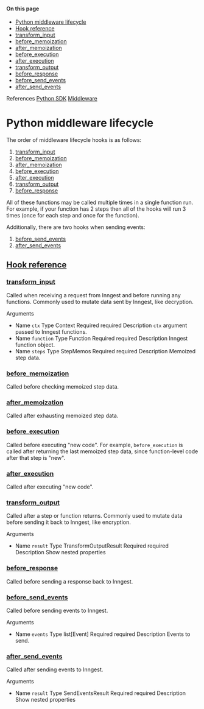 #### On this page

- [Python middleware lifecycle](\docs\reference\python\middleware\lifecycle#python-middleware-lifecycle)
- [Hook reference](\docs\reference\python\middleware\lifecycle#hook-reference)
- [transform\_input](\docs\reference\python\middleware\lifecycle#transform-input)
- [before\_memoization](\docs\reference\python\middleware\lifecycle#before-memoization)
- [after\_memoization](\docs\reference\python\middleware\lifecycle#after-memoization)
- [before\_execution](\docs\reference\python\middleware\lifecycle#before-execution)
- [after\_execution](\docs\reference\python\middleware\lifecycle#after-execution)
- [transform\_output](\docs\reference\python\middleware\lifecycle#transform-output)
- [before\_response](\docs\reference\python\middleware\lifecycle#before-response)
- [before\_send\_events](\docs\reference\python\middleware\lifecycle#before-send-events)
- [after\_send\_events](\docs\reference\python\middleware\lifecycle#after-send-events)

References [Python SDK](\docs\reference\python) [Middleware](\docs\reference\python\middleware\overview)

# Python middleware lifecycle

The order of middleware lifecycle hooks is as follows:

1. [transform\_input](\docs\reference\python\middleware\lifecycle#transform-input)
2. [before\_memoization](\docs\reference\python\middleware\lifecycle#before-memoization)
3. [after\_memoization](\docs\reference\python\middleware\lifecycle#after-memoization)
4. [before\_execution](\docs\reference\python\middleware\lifecycle#before-execution)
5. [after\_execution](\docs\reference\python\middleware\lifecycle#after-execution)
6. [transform\_output](\docs\reference\python\middleware\lifecycle#transform-output)
7. [before\_response](\docs\reference\python\middleware\lifecycle#before-response)

All of these functions may be called multiple times in a single function run. For example, if your function has 2 steps then all of the hooks will run 3 times (once for each step and once for the function).

Additionally, there are two hooks when sending events:

1. [before\_send\_events](\docs\reference\python\middleware\lifecycle#before-send-events)
2. [after\_send\_events](\docs\reference\python\middleware\lifecycle#after-send-events)

## [Hook reference](\docs\reference\python\middleware\lifecycle#hook-reference)

### [transform\_input](\docs\reference\python\middleware\lifecycle#transform-input)

Called when receiving a request from Inngest and before running any functions. Commonly used to mutate data sent by Inngest, like decryption.

Arguments

- Name `ctx` Type Context Required required Description `ctx` argument passed to Inngest functions.
- Name `function` Type Function Required required Description Inngest function object.
- Name `steps` Type StepMemos Required required Description Memoized step data.

### [before\_memoization](\docs\reference\python\middleware\lifecycle#before-memoization)

Called before checking memoized step data.

### [after\_memoization](\docs\reference\python\middleware\lifecycle#after-memoization)

Called after exhausting memoized step data.

### [before\_execution](\docs\reference\python\middleware\lifecycle#before-execution)

Called before executing "new code". For example, `before_execution` is called after returning the last memoized step data, since function-level code after that step is "new".

### [after\_execution](\docs\reference\python\middleware\lifecycle#after-execution)

Called after executing "new code".

### [transform\_output](\docs\reference\python\middleware\lifecycle#transform-output)

Called after a step or function returns. Commonly used to mutate data before sending it back to Inngest, like encryption.

Arguments

- Name `result` Type TransformOutputResult Required required Description Show nested properties

### [before\_response](\docs\reference\python\middleware\lifecycle#before-response)

Called before sending a response back to Inngest.

### [before\_send\_events](\docs\reference\python\middleware\lifecycle#before-send-events)

Called before sending events to Inngest.

Arguments

- Name `events` Type list[Event] Required required Description Events to send.

### [after\_send\_events](\docs\reference\python\middleware\lifecycle#after-send-events)

Called after sending events to Inngest.

Arguments

- Name `result` Type SendEventsResult Required required Description Show nested properties